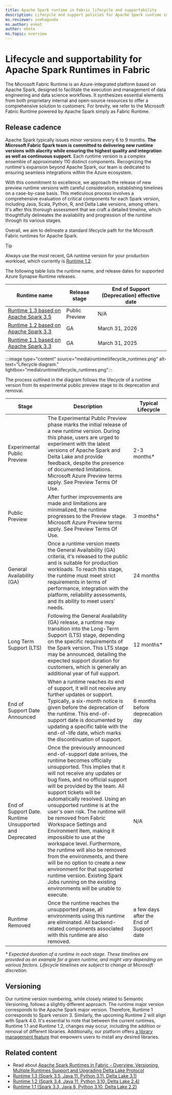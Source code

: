 ```yaml
---
title: Apache Spark runtime in Fabric lifecycle and supportability
description: Lifecycle and support policies for Apache Spark runtime in Fabric
ms.reviewer: snehagunda
ms.author: eskot
author: ekote
ms.topic: overview
---
```


# Lifecycle and supportability for Apache Spark Runtimes in Fabric

The Microsoft Fabric Runtime is an Azure-integrated platform based on Apache Spark, designed to facilitate the execution and management of data engineering and data science workflows. It synthesizes essential elements from both proprietary internal and open-source resources to offer a comprehensive solution to customers. For brevity, we refer to the Microsoft Fabric Runtime powered by Apache Spark simply as Fabric Runtime.

## Release cadence

Apache Spark typically issues minor versions every 6 to 9 months. **The Microsoft Fabric Spark team is committed to
delivering new runtime versions with alacrity while ensuring the highest quality and integration as well as continuous
support.** Each runtime version is a complex ensemble of approximately 110 distinct components. Recognizing the runtime's expansion beyond Apache Spark, our team is dedicated to ensuring seamless integrations within the Azure ecosystem.

With this commitment to excellence, we approach the release of new preview runtime versions with careful consideration,
establishing timelines on a case-by-case basis. This meticulous process involves a comprehensive evaluation of critical
components for each Spark version, including Java, Scala, Python, R, and Delta Lake versions, among others. It's after this thorough assessment that we craft a detailed timeline, which thoughtfully delineates the availability and progression of the runtime through its various stages.

Overall, we aim to delineate a standard lifecycle path for the Microsoft Fabric runtimes for Apache Spark.

> [!TIP]
> Always use the most recent, GA runtime version for your production workload, which currently is [Runtime 1.2](./runtime-1-2.md).

The following table lists the runtime name, and release dates for supported Azure Synapse Runtime releases.

| Runtime name                                               | Release stage  | End of Support (Deprecation) effective date |
|-----------------------------------------------------------| ----------------|---------------------------------------------|
| [Runtime 1.3 based on Apache Spark 3.5](./runtime-1-3.md) |  Public Preview | N/A                                         |
| [Runtime 1.2 based on Apache Spark 3.3](./runtime-1-2.md) |  GA             | March 31, 2026                              |
| [Runtime 1.1 based on Apache Spark 3.3](./runtime-1-1.md) |  GA             | March 31, 2025                              |


:::image type="content" source="media\runtime\lifecycle_runtimes.png" alt-text="Lifecycle diagram." lightbox="media\runtime\lifecycle_runtimes.png":::

The process outlined in the diagram follows the lifecycle of a runtime version from its experimental public
preview stage to its deprecation and removal. 

| Stage                                                   | Description                                                                                                                                                                                                                                                                                                                                                                                                                                                                                                                                                                                                                                                                                                                        | Typical Lifecycle                        |
|---------------------------------------------------------|------------------------------------------------------------------------------------------------------------------------------------------------------------------------------------------------------------------------------------------------------------------------------------------------------------------------------------------------------------------------------------------------------------------------------------------------------------------------------------------------------------------------------------------------------------------------------------------------------------------------------------------------------------------------------------------------------------------------------------|------------------------------------------|
| Experimental Public Preview                             | The Experimental Public Preview phase marks the initial release of a new runtime version. During this phase, users are urged to experiment with the latest versions of Apache Spark and Delta Lake and provide feedback, despite the presence of documented limitations. Microsoft Azure Preview terms apply. See Preview Terms Of Use.                                                                                                                                                                                                                                                                                                                                                                                            | 2-3 months*                               |
| Public Preview                                          | After further improvements are made and limitations are minimalized, the runtime progresses to the Preview stage. Microsoft Azure Preview terms apply. See Preview Terms Of Use.                                                                                                                                                                                                                                                                                                                                                                                                                                                                                                                                                                                                                 | 3 months*                                 |
| General Availability (GA)                               | Once a runtime version meets the General Availability (GA) criteria, it's released to the public and is suitable for production workloads. To reach this stage, the runtime must meet strict requirements in terms of performance, integration with the platform, reliability assessments, and its ability to meet users' needs.                                                                                                                                                                                                                                                                                                                                                                                                   | 24 months                                |
| Long Term Support (LTS)                                 | Following the General Availability (GA) release, a runtime may transition into the Long-Term Support (LTS) stage, depending on the specific requirements of the Spark version. This LTS stage may be announced, detailing the expected support duration for customers, which is generally an additional year of full support.                                                                                                                                                                                                                                                                                                                                                                                                      | 12 months*                                |
| End of Support Date Announced                           | When a runtime reaches its end of support, it will not receive any further updates or support. Typically, a six-month notice is given before the deprecation of the runtime. This end-of-support date is documented by updating a specific table with the end-of-life date, which marks the discontinuation of support.                                                                                                                                                                                                                                                                                                                                                                                                            | 6 months before deprecation day          |
| End of Support Date. Runtime Unsupported and Deprecated | Once the previously announced end-of-support date arrives, the runtime becomes officially unsupported. This implies that it will not receive any updates or bug fixes, and no official support will be provided by the team. All support tickets will be automatically resolved. Using an unsupported runtime is at the user's own risk. The runtime will be removed from Fabric Workspace Settings and Environment Item, making it impossible to use at the workspace level. Furthermore, the runtime will also be removed from the environments, and there will be no option to create a new environment for that supported runtime version. Existing Spark Jobs running on the existing environments will be unable to execute. | N/A                                      |
| Runtime Removed                                         | Once the runtime reaches the unsupported phase, all environments using this runtime are eliminated. All backend-related components associated with this runtime are also removed.                                                                                                                                                                                                                                                                                                                                                                                                                                                                                                                                                  | a few days after the End of Support date |

_* Expected duration of a runtime in each stage. These timelines are provided as an example for a given runtime, and might vary depending on various factors. Lifecycle timelines are subject to change at Microsoft discretion._



## Versioning

Our runtime version numbering, while closely related to Semantic Versioning, follows a slightly different approach. The
runtime major version corresponds to the Apache Spark major version. Therefore, Runtime 1 corresponds to Spark version 3. Similarly, the upcoming Runtime 2 will align with Spark 4.0. It's essential to note that between the current runtimes, Runtime 1.1 and Runtime 1.2, changes may occur, including the addition or removal of different libraries. Additionally, our platform offers [a library management feature](./library-management.md) that empowers users to install any desired libraries.

## Related content

- Read
  about [Apache Spark Runtimes in Fabric - Overview, Versioning, Multiple Runtimes Support and Upgrading Delta Lake Protocol](./runtime.md)
- [Runtime 1.3 (Spark 3.5, Java 11, Python 3.11, Delta Lake 3.1)](./runtime-1-3.md)
- [Runtime 1.2 (Spark 3.4, Java 11, Python 3.10, Delta Lake 2.4)](./runtime-1-2.md)
- [Runtime 1.1 (Spark 3.3, Java 8, Python 3.10, Delta Lake 2.2)](./runtime-1-1.md)
